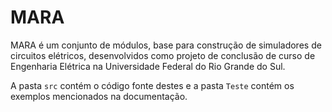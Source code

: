 # MARA
MARA é um conjunto de módulos, base para construção de simuladores de circuitos elétricos, desenvolvidos como projeto de conclusão de curso de Engenharia Elétrica na Universidade Federal do Rio Grande do Sul.

A pasta `src` contém o código fonte destes e a pasta `Teste` contém os exemplos mencionados na documentação.

